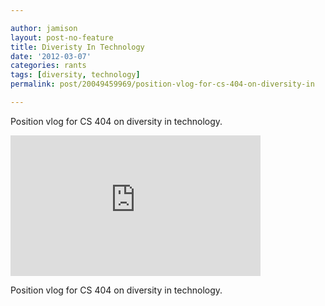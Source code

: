 ```yaml
---

author: jamison
layout: post-no-feature
title: Diveristy In Technology
date: '2012-03-07'
categories: rants
tags: [diversity, technology]
permalink: post/20049459969/position-vlog-for-cs-404-on-diversity-in

---
```


Position vlog for CS 404 on diversity in technology.

<iframe width="400" height="225" src="http://www.youtube.com/embed/PxWhpTEFlOg?wmode=transparent&autohide=1&egm=0&hd=1&iv_load_policy=3&modestbranding=1&rel=0&showinfo=0&showsearch=0" frameborder="0" allowfullscreen></iframe><p>Position vlog for CS 404 on diversity in technology.</p>
